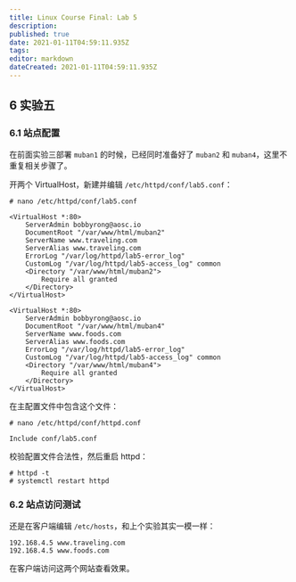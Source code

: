 ```yaml
---
title: Linux Course Final: Lab 5
description: 
published: true
date: 2021-01-11T04:59:11.935Z
tags: 
editor: markdown
dateCreated: 2021-01-11T04:59:11.935Z
---
```


## 6 实验五

### 6.1 站点配置

在前面实验三部署 `muban1` 的时候，已经同时准备好了 `muban2` 和 `muban4`，这里不重复相关步骤了。

开两个 VirtualHost，新建并编辑 `/etc/httpd/conf/lab5.conf`：

```
# nano /etc/httpd/conf/lab5.conf
```

```
<VirtualHost *:80>
    ServerAdmin bobbyrong@aosc.io
    DocumentRoot "/var/www/html/muban2"
    ServerName www.traveling.com
    ServerAlias www.traveling.com
    ErrorLog "/var/log/httpd/lab5-error_log"
    CustomLog "/var/log/httpd/lab5-access_log" common
    <Directory "/var/www/html/muban2">
        Require all granted
    </Directory>
</VirtualHost>

<VirtualHost *:80>
    ServerAdmin bobbyrong@aosc.io
    DocumentRoot "/var/www/html/muban4"
    ServerName www.foods.com
    ServerAlias www.foods.com
    ErrorLog "/var/log/httpd/lab5-error_log"
    CustomLog "/var/log/httpd/lab5-access_log" common
    <Directory "/var/www/html/muban4">
        Require all granted
    </Directory>
</VirtualHost>
```

在主配置文件中包含这个文件：

```
# nano /etc/httpd/conf/httpd.conf
```

```
Include conf/lab5.conf
```

校验配置文件合法性，然后重启 httpd：

```
# httpd -t
# systemctl restart httpd
```

### 6.2 站点访问测试

还是在客户端编辑 `/etc/hosts`，和上个实验其实一模一样：

```
192.168.4.5 www.traveling.com
192.168.4.5 www.foods.com
```

在客户端访问这两个网站查看效果。